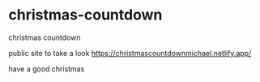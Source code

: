 # christmas-countdown
christmas countdown

public site to take a look 
https://christmascountdownmichael.netlify.app/

have a good christmas
